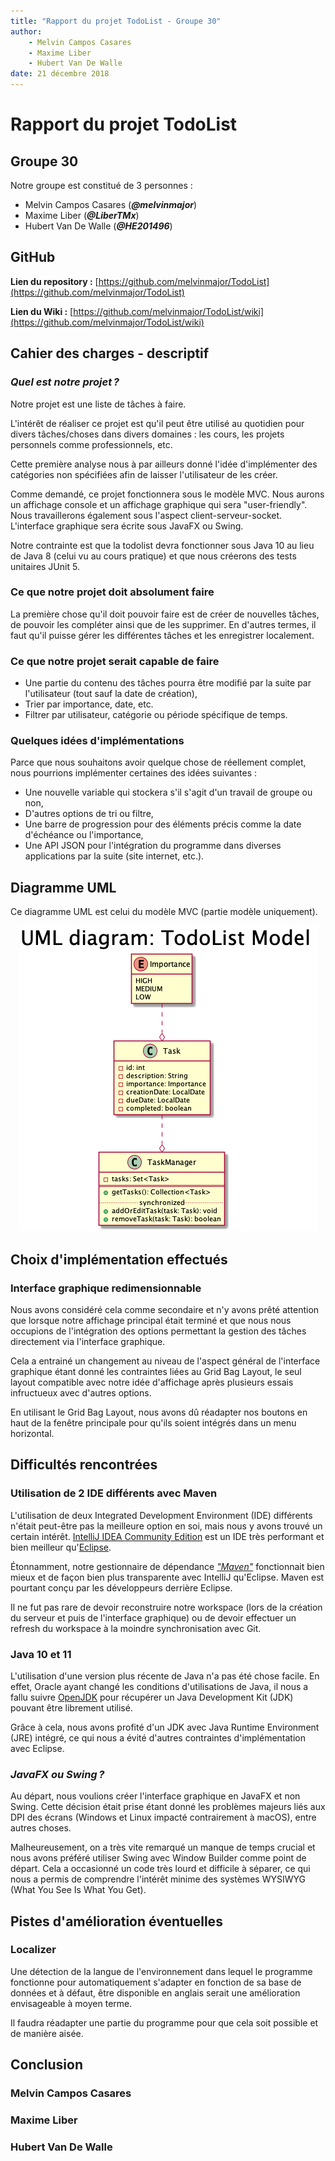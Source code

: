 ```yaml
---
title: "Rapport du projet TodoList - Groupe 30"
author:
    - Melvin Campos Casares
    - Maxime Liber
    - Hubert Van De Walle
date: 21 décembre 2018
---
```


# Rapport du projet TodoList

## Groupe 30

Notre groupe est constitué de 3 personnes :

- Melvin Campos Casares (_**@melvinmajor**_)
- Maxime Liber (_**@LiberTMx**_)
- Hubert Van De Walle (_**@HE201496**_)

## GitHub

__Lien du repository :__ [https://github.com/melvinmajor/TodoList](https://github.com/melvinmajor/TodoList)

__Lien du Wiki :__ [https://github.com/melvinmajor/TodoList/wiki](https://github.com/melvinmajor/TodoList/wiki)

## Cahier des charges - descriptif

### *Quel est notre projet ?*

Notre projet est une liste de tâches à faire.

L'intérêt de réaliser ce projet est qu'il peut être utilisé au quotidien pour divers tâches/choses dans divers domaines : les cours, les projets personnels comme professionnels, etc.

Cette première analyse nous à par ailleurs donné l'idée d'implémenter des catégories non spécifiées afin de laisser l'utilisateur de les créer.

Comme demandé, ce projet fonctionnera sous le modèle MVC. Nous aurons un affichage console et un affichage graphique qui sera "user-friendly".
Nous travaillerons également sous l'aspect client-serveur-socket.
L'interface graphique sera écrite sous JavaFX ou Swing.

Notre contrainte est que la todolist devra fonctionner sous Java 10 au lieu de Java 8 (celui vu au cours pratique) et que nous créerons des tests unitaires JUnit 5.

### Ce que notre projet doit absolument faire

La première chose qu'il doit pouvoir faire est de créer de nouvelles tâches, de pouvoir les compléter ainsi que de les supprimer.
En d'autres termes, il faut qu'il puisse gérer les différentes tâches et les enregistrer localement.

### Ce que notre projet serait capable de faire

- Une partie du contenu des tâches pourra être modifié par la suite par l'utilisateur (tout sauf la date de création),
- Trier par importance, date, etc.
- Filtrer par utilisateur, catégorie ou période spécifique de temps.

### Quelques idées d'implémentations

Parce que nous souhaitons avoir quelque chose de réellement complet, nous pourrions implémenter certaines des idées suivantes :

- Une nouvelle variable qui stockera s'il s'agit d'un travail de groupe ou non,
- D'autres options de tri ou filtre,
- Une barre de progression pour des éléments précis comme la date d'échéance ou l'importance,
- Une API JSON pour l'intégration du programme dans diverses applications par la suite (site internet, etc.).

## Diagramme UML

Ce diagramme UML est celui du modèle MVC (partie modèle uniquement).

<p align="center"><img src ="https://github.com/melvinmajor/TodoList/blob/master/uml/uml-model.png" /></p>

## Choix d'implémentation effectués

### Interface graphique redimensionnable

Nous avons considéré cela comme secondaire et n'y avons prêté attention que lorsque notre affichage principal était terminé et que nous nous occupions de l'intégration des options permettant la gestion des tâches directement via l'interface graphique.

Cela a entrainé un changement au niveau de l'aspect général de l'interface graphique étant donné les contraintes liées au Grid Bag Layout, le seul layout compatible avec notre idée d'affichage après plusieurs essais infructueux avec d'autres options.

En utilisant le Grid Bag Layout, nous avons dû réadapter nos boutons en haut de la fenêtre principale pour qu'ils soient intégrés dans un menu horizontal.

## Difficultés rencontrées

### Utilisation de 2 IDE différents avec __Maven__

L'utilisation de deux Integrated Development Environment (IDE) différents n'était peut-être pas la meilleure option en soi, mais nous y avons trouvé un certain intérêt.
[IntelliJ IDEA Community Edition](https://www.jetbrains.com/idea/) est un IDE très performant et bien meilleur qu'[Eclipse](https://www.eclipse.org).

Étonnamment, notre gestionnaire de dépendance [*"Maven"*](https://maven.apache.org/) fonctionnait bien mieux et de façon bien plus transparente avec IntelliJ qu'Eclipse.
Maven est pourtant conçu par les développeurs derrière Eclipse.

Il ne fut pas rare de devoir reconstruire notre workspace (lors de la création du serveur et puis de l'interface graphique) ou de devoir effectuer un refresh du workspace à la moindre synchronisation avec Git.

### Java 10 et 11

L'utilisation d'une version plus récente de Java n'a pas été chose facile.
En effet, Oracle ayant changé les conditions d'utilisations de Java, il nous a fallu suivre [OpenJDK](https://openjdk.java.net/) pour récupérer un Java Development Kit (JDK) pouvant être librement utilisé.

Grâce à cela, nous avons profité d'un JDK avec Java Runtime Environment (JRE) intégré, ce qui nous a évité d'autres contraintes d'implémentation avec Eclipse.

### *JavaFX ou Swing ?*

Au départ, nous voulions créer l'interface graphique en JavaFX et non Swing.
Cette décision était prise étant donné les problèmes majeurs liés aux DPI des écrans (Windows et Linux impacté contrairement à macOS), entre autres choses.

Malheureusement, on a très vite remarqué un manque de temps crucial et nous avons préféré utiliser Swing avec Window Builder comme point de départ.
Cela a occasionné un code très lourd et difficile à séparer, ce qui nous a permis de comprendre l'intérêt minime des systèmes WYSIWYG (What You See Is What You Get).

## Pistes d'amélioration éventuelles

### Localizer

Une détection de la langue de l'environnement dans lequel le programme fonctionne pour automatiquement s'adapter en fonction de sa base de données et à défaut, être disponible en anglais serait une amélioration envisageable à moyen terme.

Il faudra réadapter une partie du programme pour que cela soit possible et de manière aisée.

## Conclusion

### Melvin Campos Casares

### Maxime Liber

### Hubert Van De Walle
